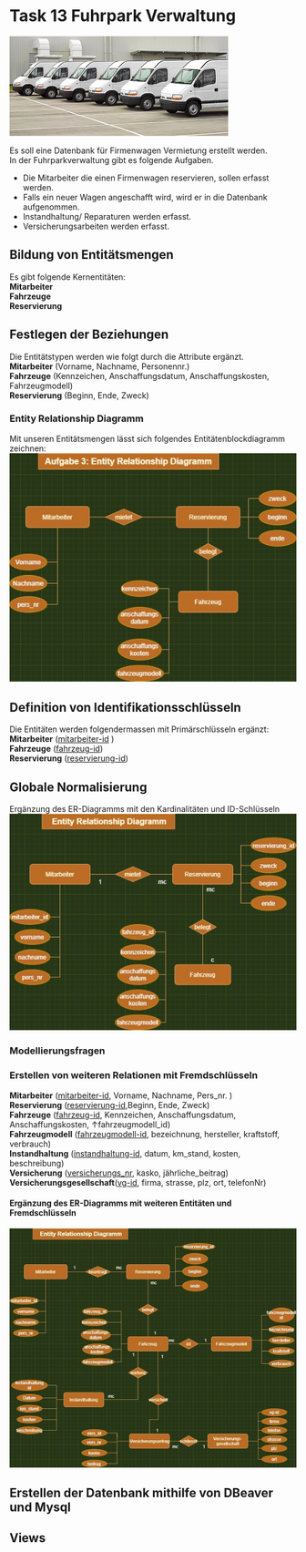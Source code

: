 # Task 13 Fuhrpark Verwaltung  
![tast13_fuhrpark](/Bilder/fuhrpark.jpg)  

Es soll eine Datenbank für Firmenwagen Vermietung erstellt werden.  
In der Fuhrparkverwaltung gibt es folgende Aufgaben.
- Die Mitarbeiter die einen Firmenwagen reservieren, sollen erfasst werden.
- Falls ein neuer Wagen angeschafft wird, wird er in die Datenbank aufgenommen.
- Instandhaltung/ Reparaturen werden erfasst.
- Versicherungsarbeiten werden erfasst.  

## Bildung von Entitätsmengen  
Es gibt folgende Kernentitäten:  
**Mitarbeiter**   
**Fahrzeuge**   
**Reservierung**    

## Festlegen der Beziehungen  
Die Entitätstypen werden wie folgt durch die Attribute ergänzt.  
**Mitarbeiter** (Vorname, Nachname, Personennr.)   
**Fahrzeuge** (Kennzeichen, Anschaffungsdatum, Anschaffungskosten, Fahrzeugmodell)   
**Reservierung** (Beginn, Ende, Zweck)  

### Entity Relationship Diagramm
Mit unseren Entitätsmengen lässt sich folgendes Entitätenblockdiagramm zeichnen:  
![task13-erd1](/Bilder/task13_erd.jpg) 

## Definition von Identifikationsschlüsseln
Die Entitäten werden folgendermassen mit Primärschlüsseln ergänzt:    
**Mitarbeiter** (<ins>mitarbeiter-id</ins> )   
**Fahrzeuge** (<ins>fahrzeug-id</ins>)   
**Reservierung** (<ins>reservierung-id</ins>)

## Globale Normalisierung  
Ergänzung des ER-Diagramms mit den Kardinalitäten und ID-Schlüsseln
![erd5](/Bilder/task13_erd2.jpg) 

### Modellierungsfragen
### Erstellen von weiteren Relationen mit Fremdschlüsseln  
**Mitarbeiter** (<ins>mitarbeiter-id</ins>, Vorname, Nachname, Pers_nr. )   
**Reservierung** (<ins>reservierung-id</ins>,Beginn, Ende, Zweck)  
**Fahrzeuge** (<ins>fahrzeug-id</ins>, Kennzeichen, Anschaffungsdatum, Anschaffungskosten, ↑fahrzeugmodell_id)     
**Fahrzeugmodell** (<ins>fahrzeugmodell-id</ins>, bezeichnung, hersteller, kraftstoff, verbrauch)  
**Instandhaltung** (<ins>instandhaltung-id</ins>, datum, km_stand, kosten, beschreibung)  
**Versicherung** (<ins>versicherungs_nr</ins>, kasko, jährliche_beitrag) 
**Versicherungsgesellschaft**(<ins>vg-id</ins>, firma, strasse, plz, ort, telefonNr) 
 
#### Ergänzung des ER-Diagramms mit weiteren Entitäten und Fremdschlüsseln

![task13_erd diagramm ](/Bilder/task13_erd3.jpg) 



## Erstellen der Datenbank mithilfe von DBeaver und Mysql


## Views


